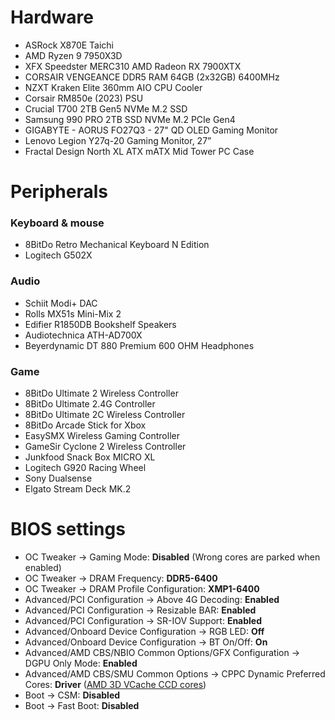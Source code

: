 # Hardware
* ASRock X870E Taichi
* AMD Ryzen 9 7950X3D
* XFX Speedster MERC310 AMD Radeon RX 7900XTX
* CORSAIR VENGEANCE DDR5 RAM 64GB (2x32GB) 6400MHz
* NZXT Kraken Elite 360mm AIO CPU Cooler
* Corsair RM850e (2023) PSU
* Crucial T700 2TB Gen5 NVMe M.2 SSD
* Samsung 990 PRO 2TB SSD NVMe M.2 PCIe Gen4
* GIGABYTE - AORUS FO27Q3 - 27" QD OLED Gaming Monitor
* Lenovo Legion Y27q-20 Gaming Monitor, 27”
* Fractal Design North XL ATX mATX Mid Tower PC Case
# Peripherals
### Keyboard & mouse
* 8BitDo Retro Mechanical Keyboard N Edition
* Logitech G502X
### Audio
* Schiit Modi+ DAC
* Rolls MX51s Mini-Mix 2
* Edifier R1850DB Bookshelf Speakers
* Audiotechnica ATH-AD700X
* Beyerdynamic DT 880 Premium 600 OHM Headphones
### Game
* 8BitDo Ultimate 2 Wireless Controller
* 8BitDo Ultimate 2.4G Controller
* 8BitDo Ultimate 2C Wireless Controller
* 8BitDo Arcade Stick for Xbox
* EasySMX Wireless Gaming Controller
* GameSir Cyclone 2 Wireless Controller
* Junkfood Snack Box MICRO XL
* Logitech G920 Racing Wheel
* Sony Dualsense
* Elgato Stream Deck MK.2
# BIOS settings
* OC Tweaker -> Gaming Mode: **Disabled** (Wrong cores are parked when enabled)
* OC Tweaker -> DRAM Frequency: **DDR5-6400**
* OC Tweaker -> DRAM Profile Configuration: **XMP1-6400**
* Advanced/PCI Configuration -> Above 4G Decoding: **Enabled**
* Advanced/PCI Configuration -> Resizable BAR: **Enabled**
* Advanced/PCI Configuration -> SR-IOV Support: **Enabled**
* Advanced/Onboard Device Configuration -> RGB LED: **Off**
* Advanced/Onboard Device Configuration -> BT On/Off: **On**
* Advanced/AMD CBS/NBIO Common Options/GFX Configuration -> DGPU Only Mode: **Enabled**
* Advanced/AMD CBS/SMU Common Options -> CPPC Dynamic Preferred Cores: **Driver** ([AMD 3D VCache CCD cores](https://wiki.cachyos.org/configuration/general_system_tweaks/#amd-3d-v-cache-optimizer))
* Boot -> CSM: **Disabled**
* Boot -> Fast Boot: **Disabled**